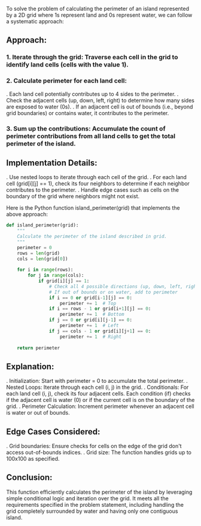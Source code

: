To solve the problem of calculating the perimeter of an island represented by a 2D grid where 1s represent land and 0s represent water, we can follow a systematic approach:

## Approach:

### 1. Iterate through the grid: Traverse each cell in the grid to identify land cells (cells with the value 1).

### 2. Calculate perimeter for each land cell:

 . Each land cell potentially contributes up to 4 sides to the perimeter.
 . Check the adjacent cells (up, down, left, right) to determine how many sides are exposed to water (0s).
 . If an adjacent cell is out of bounds (i.e., beyond grid boundaries) or contains water, it contributes to the perimeter.

### 3. Sum up the contributions: Accumulate the count of perimeter contributions from all land cells to get the total perimeter of the island.

## Implementation Details:

 . Use nested loops to iterate through each cell of the grid.
 . For each land cell (grid[i][j] == 1), check its four neighbors to determine if each neighbor contributes to the perimeter.
 . Handle edge cases such as cells on the boundary of the grid where neighbors might not exist.

Here is the Python function island_perimeter(grid) that implements the above approach:

```python
def island_perimeter(grid):
    """
    Calculate the perimeter of the island described in grid.
    """
    perimeter = 0
    rows = len(grid)
    cols = len(grid[0])
    
    for i in range(rows):
        for j in range(cols):
            if grid[i][j] == 1:
                # Check all 4 possible directions (up, down, left, right)
                # If out of bounds or on water, add to perimeter
                if i == 0 or grid[i-1][j] == 0:
                    perimeter += 1  # Top
                if i == rows - 1 or grid[i+1][j] == 0:
                    perimeter += 1  # Bottom
                if j == 0 or grid[i][j-1] == 0:
                    perimeter += 1  # Left
                if j == cols - 1 or grid[i][j+1] == 0:
                    perimeter += 1  # Right
    
    return perimeter
```

## Explanation:

 . Initialization: Start with perimeter = 0 to accumulate the total perimeter. 
 . Nested Loops: Iterate through each cell (i, j) in the grid.
 . Conditionals: For each land cell (i, j), check its four adjacent cells. Each condition (if) checks if the adjacent cell is water (0) or if the current cell is on the boundary of the grid.
 . Perimeter Calculation: Increment perimeter whenever an adjacent cell is water or out of bounds.

## Edge Cases Considered:

 . Grid boundaries: Ensure checks for cells on the edge of the grid don't access out-of-bounds indices.
 . Grid size: The function handles grids up to 100x100 as specified.

## Conclusion:

 This function efficiently calculates the perimeter of the island by leveraging simple conditional logic and iteration over the grid. It meets all the requirements specified in the problem statement, including handling the grid completely surrounded by water and having only one contiguous island.
